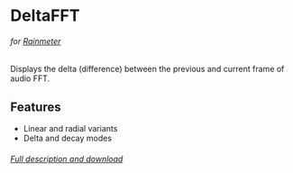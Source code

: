 # DeltaFFT
###### for [Rainmeter](https://www.rainmeter.net/)
Displays the delta (difference) between the previous and current frame of audio FFT.

## Features

* Linear and radial variants
* Delta and decay modes

###### [Full description and download](https://www.deviantart.com/killall-q/art/DeltaFFT-907829724)
